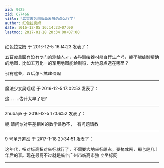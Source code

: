 ```yaml
---
aid: 9025
zid: 677466
title: "五百废的测绘业发展的怎么样了"
author: 红色拉克姆
date: 2016-12-05 16:14:23+07:00
lastmod: 2017-01-18 20:34:00+07:00
---
```


红色拉克姆 于 2016-12-5 16:14:23 发表了：

五百废里面有没有专门的测绘人才，各种测绘器材能自行生产吗，能不能绘制精确的地图，比如五万比一的军用地图能绘制吗，大地原点选在哪里？

没有这些，以后怎么搞建设啊

---

魔法少女吴瑶瑶 于 2016-12-5 17:02:53 发表了：

这.. .. ..估计太早了吧?

---

zhubajie 于 2016-12-5 17:06:52 发表了：

呃 请问你对平差相关的数学熟悉不，&nbsp;&nbsp;有问题请教

---

9 号单开道岔 于 2017-1-18 20:34:51 发表了：

这年代，相对标高相对坐标就行了，不需要大地坐标原点，要搞成网，那也是几十年后的事。现在最高不过就是搞个广州市临高市独 立坐标网

---
